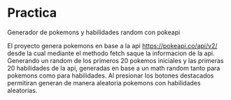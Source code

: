 # Practica
Generador de pokemons y habilidades random con pokeapi

El proyecto genera pokemons en base a la api https://pokeapi.co/api/v2/
desde la cual mediante el methodo fetch saque la informacion de la api.
Generando un random de los primeros 20 pokemos iniciales y las primeras 20 habilidades de la api, generadas en base a un math random tanto para pokemons como para habilidades.
Al presionar los botones destacados permitiran generan de manera aleatoria pokemons con habilidades aleatorias.


